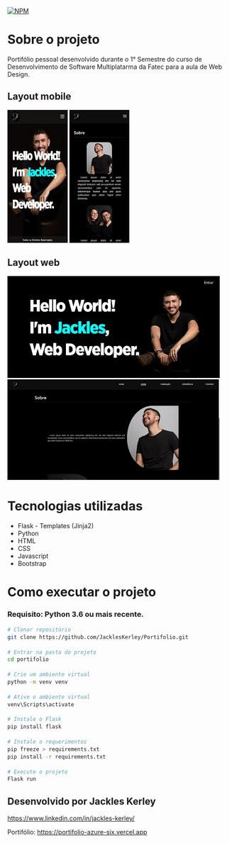 
[![NPM](https://img.shields.io/npm/l/react)](https://github.com/JacklesKerley/Portifolio/blob/main/LICENSE)

# Sobre o projeto

Portifólio pessoal desenvolvido durante o 1° Semestre do curso de Desenvolvimento de Software Multiplatarma da Fatec para a aula de Web Design.

## Layout mobile

![Mobile 1](https://github.com/JacklesKerley/Portifolio/blob/main/app/static/assets/home-mobile.JPG)
![Mobile 1](https://github.com/JacklesKerley/Portifolio/blob/main/app/static/assets/base-template-mobile.JPG)

## Layout web

![Web 1](https://github.com/JacklesKerley/Portifolio/blob/main/app/static/assets/home.JPG)
![Web 2](https://github.com/JacklesKerley/Portifolio/blob/main/app/static/assets/base-template.JPG)

# Tecnologias utilizadas

- Flask - Templates (Jinja2)
- Python
- HTML
- CSS
- Javascript
- Bootstrap

# Como executar o projeto

### Requisito: Python 3.6 ou mais recente.

```bash
# Clonar repositório
git clone https://github.com/JacklesKerley/Portifolio.git

# Entrar na pasta do projeto
cd portifolio

# Crie um ambiente virtual
python -m venv venv

# Ative o ambiente virtual
venv\Scripts\activate

# Instale o Flask
pip install flask

# Instale o requerimentos
pip freeze > requirements.txt
pip install -r requirements.txt

# Execute o projeto
Flask run
```

## Desenvolvido por Jackles Kerley

https://www.linkedin.com/in/jackles-kerley/

Portifólio: https://portifolio-azure-six.vercel.app



